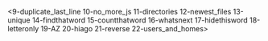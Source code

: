 <9-duplicate_last_line 10-no_more_js 11-directories 12-newest_files 13-unique 14-findthatword 15-countthatword 16-whatsnext 17-hidethisword 18-letteronly 19-AZ 20-hiago 21-reverse 22-users_and_homes>
